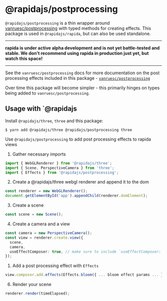 # @rapidajs/postprocessing

`@rapidajs/postprocessing` is a thin wrapper around [vanruesc/postprocessing](https://github.com/vanruesc/postprocessing) with typed methods for creating effects. This package is used in `@rapidajs/rapida`, but can also be used standalone.

---

**rapida is under active alpha development and is not yet battle-tested and stable. We don't recommend using rapida in production just yet, but watch this space!**

---

See the `vanruesc/postprocessing` docs for more documentation on the post processing effects included in this package - [`vanruesc/postprocessing`](https://vanruesc.github.io/postprocessing/public/docs/)

Over time this package will become simpler - this primarily hinges on types being added to `vanruesc/postprocessing`.

## Usage with `@rapidajs

Install `@rapidajs/three`, `three` and this package:

```
$ yarn add @rapidajs/three @rapidajs/postprocessing three
```

Use `@rapidajs/postprocessing` to add post processing effects to rapida views

1. Gather necessary imports

```ts
import { WebGLRenderer } from '@rapidajs/three';
import { Scene, PerspectiveCamera } from 'three';
import { Effects } from '@rapidajs/postprocessing';
```

2. Create a @rapidajs/three webgl renderer and append it to the dom

```ts
const renderer = new WebGLRenderer();
document.getElementById('app').appendChild(renderer.domElement);
```

3. Create a scene

```ts
const scene = new Scene();
```

4. Create a camera and a view

```ts
const camera = new PerspectiveCamera();
const view = renderer.create.view({
  scene,
  camera,
  useEffectComposer: true, // make sure to include `useEffectComposer: true`
});
```

1. Add a post processing effect with `Effects`

```ts
view.composer.add.effects(Effects.bloom({ ... bloom effect params ... }));
```

6. Render your scene

```ts
renderer.render(timeElapsed);
```
